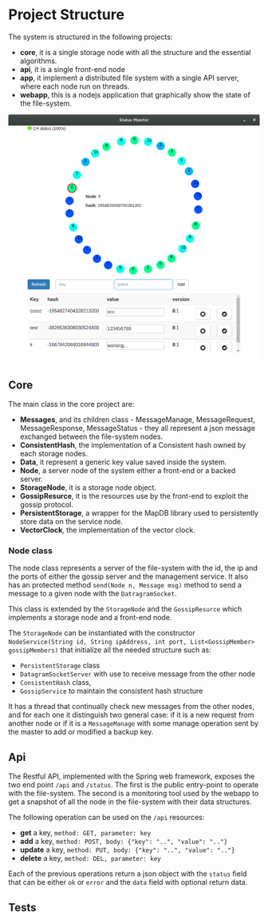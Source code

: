 # Project Structure
The system is structured in the following projects:

- **core**, it is a single storage node with all the structure and the essential algorithms.
- **api**, it is a single front-end node
- **app**, it implement a distributed file system with a single API server, where each node run on threads.
- **webapp**, this is a nodejs application that graphically show the state of the file-system.

![screen-shoot of the MonitorWebApp](./img/webapp.png  "Project logical structure")


## Core
The main class in the core project are:

- **Messages**, and its children class - MessageManage, MessageRequest<T>, MessageResponse<T>, MessageStatus - they all represent a json message exchanged between the file-system nodes.
- **ConsistentHash<T>**, the implementation of a Consistent hash owned by each storage nodes.
- **Data<T>**, it represent a generic key value saved inside the system.
- **Node**, a server node of the system either a front-end or a backed server.
- **StorageNode**, it is a storage node object.
- **GossipResurce**, it is the resources use by the front-end to exploit the gossip protocol.
- **PersistentStorage**, a wrapper for the MapDB library used to persistently store data on the service node.
-  **VectorClock**, the implementation of the vector clock.

### Node class
The node class represents a server of the file-system with the id, the ip and the ports of either the gossip server and the management service. It also has an protected method `send(Node n, Message msg)` method to send a message to a given node with the `DatragramSocket`.

This class is extended by the `StorageNode` and the `GossipResurce` which implements a storage node and a front-end node.

The `StorageNode` can be instantiated with the constructor `NodeService(String id, String ipAddress, int port, List<GossipMember> gossipMembers)` that initialize all the needed structure such as:

- `PersistentStorage` class
- `DatagramSocketServer` with use to receive message from the other node
- `ConsistentHash` class,
- `GossipService` to maintain the consistent hash structure

It has a thread that continually check new messages from the other nodes, and for each one it distinguish two general case: if it is a new request from another node or if it is a `MessageManage` with some manage operation sent by the master to add or modified a backup key.

## Api
The Restful API, implemented with the Spring web framework, exposes the two end point `/api` and `/status`. The first is the public entry-point to operate with the file-system. The second is a monitoring tool used by the webapp to get a snapshot of all the node in the file-system with their data structures.

The following operation can be used on the `/api` resources:

- **get** a key, `method: GET, parameter: key`
- **add** a key, `method: POST, body: {"key": "..", "value": ".."}`
- **update** a key, `method: PUT, body: {"key": "..", "value": ".."}`
- **delete** a key, `method: DEL, parameter: key`

Each of the previous operations return a json object with the `status` field that can be either `ok` or `error` and the `data` field with optional return data.

## Tests
